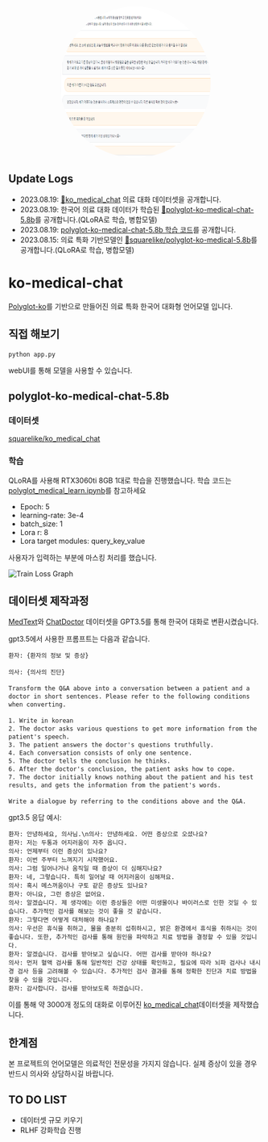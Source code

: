 <p align="center" width="100%">
<img src="assets/img.png" alt="page img" style="width: 300px; height:300px; display: block; margin: auto; border-radius: 50%;">
</p>

## Update Logs
- 2023.08.19: [🤗ko_medical_chat](https://huggingface.co/datasets/squarelike/ko_medical_chat) 의료 대화 데이터셋을 공개합니다.
- 2023.08.19: 한국어 의료 대화 데이터가 학습된 [🤗polyglot-ko-medical-chat-5.8b](https://huggingface.co/squarelike/polyglot-ko-medical-chat-5.8b)를 공개합니다.(QLoRA로 학습, 병합모델)
- 2023.08.19: [polyglot-ko-medical-chat-5.8b 학습 코드](https://github.com/jwj7140/ko-medical-chat/blob/main/polyglot_medical_learn.ipynb)를 공개합니다.
- 2023.08.15: 의료 특화 기반모델인 [🤗squarelike/polyglot-ko-medical-5.8b](https://huggingface.co/squarelike/polyglot-ko-medical-5.8b)를 공개합니다.(QLoRA로 학습, 병합모델)

# ko-medical-chat

[Polyglot-ko](https://huggingface.co/EleutherAI/polyglot-ko-1.3b)를 기반으로 만들어진 의료 특화 한국어 대화형 언어모델 입니다.

## 직접 해보기

```
python app.py
```

webUI를 통해 모델을 사용할 수 있습니다.

## polyglot-ko-medical-chat-5.8b

### 데이터셋

[squarelike/ko_medical_chat](https://huggingface.co/datasets/squarelike/ko_medical_chat)

### 학습

QLoRA를 사용해 RTX3060ti 8GB 1대로 학습을 진행했습니다. 학습 코드는 [polyglot_medical_learn.ipynb](https://github.com/jwj7140/ko-medical-chat/blob/main/polyglot_medical_learn.ipynb)를 참고하세요
- Epoch: 5
- learning-rate: 3e-4
- batch_size: 1
- Lora r: 8
- Lora target modules: query_key_value

사용자가 입력하는 부분에 마스킹 처리를 했습니다.

![Train Loss Graph](./polyglot-ko-medical-chat-5.8b_loss.png)

## 데이터셋 제작과정

[MedText](https://huggingface.co/datasets/BI55/MedText)와 [ChatDoctor](https://github.com/Kent0n-Li/ChatDoctor) 데이터셋을 GPT3.5를 통해 한국어 대화로 변환시켰습니다.

gpt3.5에서 사용한 프롬프트는 다음과 같습니다.
```
환자: {환자의 정보 및 증상}

의사: {의사의 진단}

Transform the Q&A above into a conversation between a patient and a doctor in short sentences. Please refer to the following conditions when converting.

1. Write in korean
2. The doctor asks various questions to get more information from the patient's speech.
3. The patient answers the doctor's questions truthfully.
4. Each conversation consists of only one sentence.
5. The doctor tells the conclusion he thinks.
6. After the doctor's conclusion, the patient asks how to cope.
7. The doctor initially knows nothing about the patient and his test results, and gets the information from the patient's words.

Write a dialogue by referring to the conditions above and the Q&A.
```
gpt3.5 응답 예시:
```
환자: 안녕하세요, 의사님.\n의사: 안녕하세요. 어떤 증상으로 오셨나요?
환자: 저는 두통과 어지러움이 자주 옵니다.
의사: 언제부터 이런 증상이 있나요?
환자: 이번 주부터 느껴지기 시작했어요.
의사: 그럼 일어나거나 움직일 때 증상이 더 심해지나요?
환자: 네, 그렇습니다. 특히 일어날 때 어지러움이 심해져요.
의사: 혹시 메스꺼움이나 구토 같은 증상도 있나요?
환자: 아니요, 그런 증상은 없어요.
의사: 알겠습니다. 제 생각에는 이런 증상들은 어떤 미생물이나 바이러스로 인한 것일 수 있습니다. 추가적인 검사를 해보는 것이 좋을 것 같습니다.
환자: 그렇다면 어떻게 대처해야 하나요?
의사: 우선은 휴식을 취하고, 물을 충분히 섭취하시고, 밝은 환경에서 휴식을 취하시는 것이 좋습니다. 또한, 추가적인 검사를 통해 원인을 파악하고 치료 방법을 결정할 수 있을 것입니다.
환자: 알겠습니다. 검사를 받아보고 싶습니다. 어떤 검사를 받아야 하나요?
의사: 먼저 혈액 검사를 통해 일반적인 건강 상태를 확인하고, 필요에 따라 뇌파 검사나 내시경 검사 등을 고려해볼 수 있습니다. 추가적인 검사 결과를 통해 정확한 진단과 치료 방법을 찾을 수 있을 것입니다.
환자: 감사합니다. 검사를 받아보도록 하겠습니다.
```

이를 통해 약 3000개 정도의 대화로 이루어진 [ko_medical_chat](https://huggingface.co/datasets/squarelike/ko_medical_chat)데이터셋을 제작했습니다.


## 한계점

본 프로젝트의 언어모델은 의료적인 전문성을 가지지 않습니다. 실제 증상이 있을 경우 반드시 의사와 상담하시길 바랍니다.

## TO DO LIST

- 데이터셋 규모 키우기
- RLHF 강화학습 진행